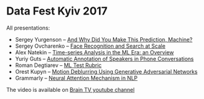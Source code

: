 # Data Fest Kyiv 2017

All presentations:
- Sergey Yurgenson – [And Why Did You Make This Prediction, Machine?](https://github.com/udsclub/DataFestKyiv2017/blob/master/Yurgenson-ML_Models_Interpretability.pdf)
- Sergey Ovcharenko – [Face Recognition and Search at Scale](https://github.com/udsclub/DataFestKyiv2017/blob/master/Ovcharenko-Face_Recognition_scale.pdf)
- Alex Natekin – [Time-series Analysis in the ML Era: an Overview](https://github.com/udsclub/DataFestKyiv2017/blob/master/Natekin-Time_Series.pdf)
- Yuriy Guts – [Automatic Annotation of Speakers in Phone Conversations](https://github.com/udsclub/DataFestKyiv2017/blob/master/Guts-Automatic_Annotation_of_Speakers_in_Phone_Conversations.pdf)
- Roman Degtiarev – [ML Test Rubric](https://github.com/udsclub/DataFestKyiv2017/blob/master/Degtiarev-ML_Test_Rubric.pdf)
- Orest Kupyn – [Motion Deblurring Using Generative Adversarial Networks](https://github.com/udsclub/DataFestKyiv2017/blob/master/Kupyn-Deblur.pdf)
- Grammarly – [Neural Attention Mechanism in NLP](http://asivokon.github.io/index.html#1)

The video is available on [Brain TV youtube channel](https://www.youtube.com/watch?v=T_YWBGApUgs&t)
